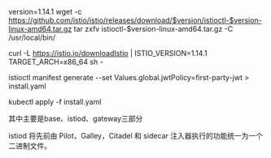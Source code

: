 version=1.14.1
wget -c https://github.com/istio/istio/releases/download/$version/istioctl-$version-linux-amd64.tar.gz
tar zxfv istioctl-$version-linux-amd64.tar.gz -C /usr/local/bin/

curl -L https://istio.io/downloadIstio | ISTIO_VERSION=1.14.1 TARGET_ARCH=x86_64 sh -

istioctl manifest generate --set Values.global.jwtPolicy=first-party-jwt > install.yaml

kubectl apply -f install.yaml

其中主要是base、istiod、gateway三部分

istiod 将先前由 Pilot，Galley，Citadel 和 sidecar 注入器执行的功能统一为一个二进制文件。


